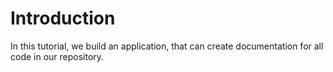 # Introduction

In this tutorial, we build an application, that can create documentation for all code in our repository.
